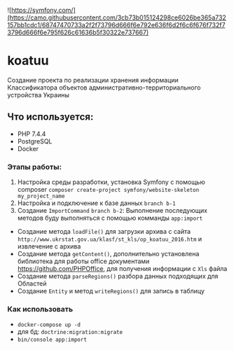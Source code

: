 ![https://symfony.com/](https://camo.githubusercontent.com/3cb73b015124298ce6026be365a732157bb1cdc1/68747470733a2f2f73796d666f6e792e636f6d2f6c6f676f732f73796d666f6e795f626c61636b5f30322e737667)
# koatuu
Создание проекта по реализации хранения информации Классификатора объектов административно-территориального устройства Украины

## Что используется:
* PHP 7.4.4
* PostgreSQL
* Docker

### Этапы работы:
1. Настройка среды разработки, установка Symfony с помощью composer 
`composer create-project symfony/website-skeleton my_project_name`
1. Настройка и подключение к базе данных `branch b-1`
1. Создание `ImportCommand` `branch b-2`:
   Выполнение последующих методов буду выполняться с помощью комманды `app:import`
  * Создание метода `loadFile()` для загрузки архива с сайта `http://www.ukrstat.gov.ua/klasf/st_kls/op_koatuu_2016.htm` и извлечение с архива
  * Создание метода `getContent()`, дополнительно установлена библиотека для работы office документами <https://github.com/PHPOffice>, для получения информации с `Xls` файла
  * Создание метода `parseRegions()` разбора данных подходящих для Областей
  * Создание `Entity` и метод `writeRegions()` для запись в таблицу

### Как использовать
* `docker-compose up -d`
* для бд: `doctrine:migration:migrate`
* `bin/console app:import` 
